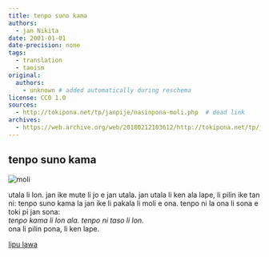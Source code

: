 ```yaml
---
title: tenpo suno kama
authors:
  - jan Nikita
date: 2001-01-01
date-precision: none
tags:
  - translation
  - taoism
original:
  authors:
    - unknown # added automatically during reschema
license: CC0 1.0
sources:
  - http://tokipona.net/tp/janpije/nasinpona-moli.php  # dead link
archives:
  - https://web.archive.org/web/20180212103612/http://tokipona.net/tp/janpije/nasinpona-moli.php
---
```


## tenpo suno kama

![moli](https://web.archive.org/web/20180212103612im_/http://tokipona.net/tp/janpije/texts/nasinpona/moli.png)

utala li lon. jan ike mute li jo e jan utala. jan utala li ken ala lape, li pilin ike tan ni: tenpo suno kama la jan ike li pakala li moli e ona. tenpo ni la ona li sona e toki pi jan sona:  \
*tenpo kama li lon ala. tenpo ni taso li lon.*  \
ona li pilin pona, li ken lape.

[lipu lawa](./nasin-pona-nasin.md)
